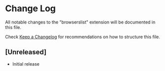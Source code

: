 # Change Log

All notable changes to the "browserslist" extension will be documented in this file.

Check [Keep a Changelog](http://keepachangelog.com/) for recommendations on how to structure this file.

## [Unreleased]

- Initial release